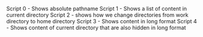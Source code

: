  Script 0 - Shows absolute pathname
Script 1 - Shows a list of content in current directory
Script 2 - shows how we change directories from work directory to home directory
Script 3 - Shows content in long format
Script 4 - Shows content of current directory that are also hidden in long format
